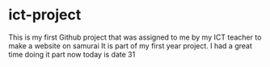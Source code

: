 # ict-project
This is my first Github project that was assigned to me by my ICT teacher to make a website on samurai It is part of my first year project.
I had a great time doing it part
now today is date 31

